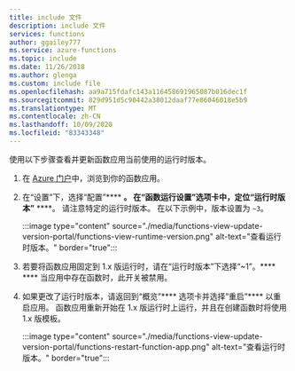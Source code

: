 ```yaml
---
title: include 文件
description: include 文件
services: functions
author: ggailey777
ms.service: azure-functions
ms.topic: include
ms.date: 11/26/2018
ms.author: glenga
ms.custom: include file
ms.openlocfilehash: aa9a715fdafc143a116458691965087b016dec1f
ms.sourcegitcommit: 829d951d5c90442a38012daaf77e86046018e5b9
ms.translationtype: MT
ms.contentlocale: zh-CN
ms.lasthandoff: 10/09/2020
ms.locfileid: "83343348"
---
```

使用以下步骤查看并更新函数应用当前使用的运行时版本。

1. 在 [Azure 门户](https://portal.azure.com)中，浏览到你的函数应用。

1. 在“设置”下，选择“配置”**** ****。 在“函数运行设置”选项卡中，定位“运行时版本”**** ****。 请注意特定的运行时版本。 在以下示例中，版本设置为 `~3`。

    :::image type="content" source="./media/functions-view-update-version-portal/functions-view-runtime-version.png" alt-text="查看运行时版本。" border="true":::

1. 若要将函数应用固定到 1.x 版运行时，请在“运行时版本”下选择“~1”。**** **** 当应用中存在函数时，此开关被禁用。

1. 如果更改了运行时版本，请返回到“概览”**** 选项卡并选择“重启”**** 以重启应用。  函数应用重新开始在 1.x 版运行时上运行，并且在创建函数时将使用 1.x 版模板。

    :::image type="content" source="./media/functions-view-update-version-portal/functions-restart-function-app.png" alt-text="查看运行时版本。" border="true":::
